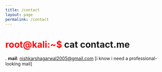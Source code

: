 ```yaml
---
title: /contact
layout: page
permalink: /contact
---
```


# <span style="color: red;">root@kali:~$</span> cat contact.me
<span style="color: black;">.</span>
**mail**: [nishkarshagarwal2005@gmail.com](mailto:nishkarshagarwal2005@gmail.com)
[i know i need a professional-looking mail]

